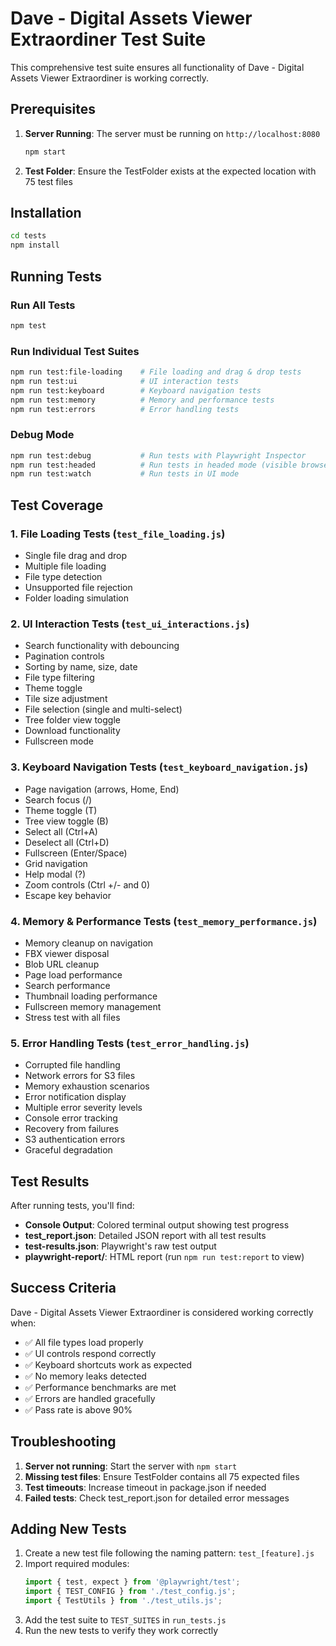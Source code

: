 # Dave - Digital Assets Viewer Extraordiner Test Suite

This comprehensive test suite ensures all functionality of Dave - Digital Assets Viewer Extraordiner is working correctly.

## Prerequisites

1. **Server Running**: The server must be running on `http://localhost:8080`
   ```bash
   npm start
   ```

2. **Test Folder**: Ensure the TestFolder exists at the expected location with 75 test files

## Installation

```bash
cd tests
npm install
```

## Running Tests

### Run All Tests
```bash
npm test
```

### Run Individual Test Suites
```bash
npm run test:file-loading    # File loading and drag & drop tests
npm run test:ui              # UI interaction tests
npm run test:keyboard        # Keyboard navigation tests
npm run test:memory          # Memory and performance tests
npm run test:errors          # Error handling tests
```

### Debug Mode
```bash
npm run test:debug           # Run tests with Playwright Inspector
npm run test:headed          # Run tests in headed mode (visible browser)
npm run test:watch           # Run tests in UI mode
```

## Test Coverage

### 1. File Loading Tests (`test_file_loading.js`)
- Single file drag and drop
- Multiple file loading
- File type detection
- Unsupported file rejection
- Folder loading simulation

### 2. UI Interaction Tests (`test_ui_interactions.js`)
- Search functionality with debouncing
- Pagination controls
- Sorting by name, size, date
- File type filtering
- Theme toggle
- Tile size adjustment
- File selection (single and multi-select)
- Tree folder view toggle
- Download functionality
- Fullscreen mode

### 3. Keyboard Navigation Tests (`test_keyboard_navigation.js`)
- Page navigation (arrows, Home, End)
- Search focus (/)
- Theme toggle (T)
- Tree view toggle (B)
- Select all (Ctrl+A)
- Deselect all (Ctrl+D)
- Fullscreen (Enter/Space)
- Grid navigation
- Help modal (?)
- Zoom controls (Ctrl +/- and 0)
- Escape key behavior

### 4. Memory & Performance Tests (`test_memory_performance.js`)
- Memory cleanup on navigation
- FBX viewer disposal
- Blob URL cleanup
- Page load performance
- Search performance
- Thumbnail loading performance
- Fullscreen memory management
- Stress test with all files

### 5. Error Handling Tests (`test_error_handling.js`)
- Corrupted file handling
- Network errors for S3 files
- Memory exhaustion scenarios
- Error notification display
- Multiple error severity levels
- Console error tracking
- Recovery from failures
- S3 authentication errors
- Graceful degradation

## Test Results

After running tests, you'll find:
- **Console Output**: Colored terminal output showing test progress
- **test_report.json**: Detailed JSON report with all test results
- **test-results.json**: Playwright's raw test output
- **playwright-report/**: HTML report (run `npm run test:report` to view)

## Success Criteria

Dave - Digital Assets Viewer Extraordiner is considered working correctly when:
- ✅ All file types load properly
- ✅ UI controls respond correctly
- ✅ Keyboard shortcuts work as expected
- ✅ No memory leaks detected
- ✅ Performance benchmarks are met
- ✅ Errors are handled gracefully
- ✅ Pass rate is above 90%

## Troubleshooting

1. **Server not running**: Start the server with `npm start`
2. **Missing test files**: Ensure TestFolder contains all 75 expected files
3. **Test timeouts**: Increase timeout in package.json if needed
4. **Failed tests**: Check test_report.json for detailed error messages

## Adding New Tests

1. Create a new test file following the naming pattern: `test_[feature].js`
2. Import required modules:
   ```javascript
   import { test, expect } from '@playwright/test';
   import { TEST_CONFIG } from './test_config.js';
   import { TestUtils } from './test_utils.js';
   ```
3. Add the test suite to `TEST_SUITES` in `run_tests.js`
4. Run the new tests to verify they work correctly